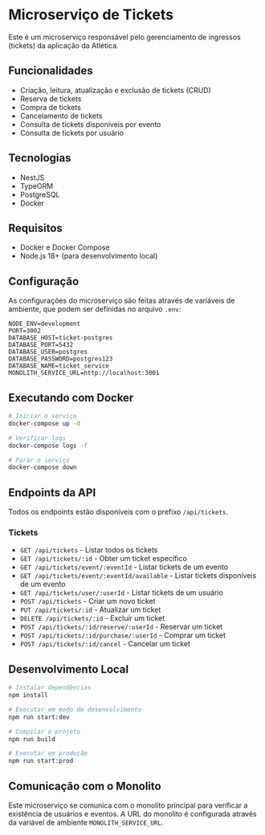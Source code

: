 # Microserviço de Tickets

Este é um microserviço responsável pelo gerenciamento de ingressos (tickets) da aplicação da Atlética.

## Funcionalidades

- Criação, leitura, atualização e exclusão de tickets (CRUD)
- Reserva de tickets
- Compra de tickets
- Cancelamento de tickets
- Consulta de tickets disponíveis por evento
- Consulta de tickets por usuário

## Tecnologias

- NestJS
- TypeORM
- PostgreSQL
- Docker

## Requisitos

- Docker e Docker Compose
- Node.js 18+ (para desenvolvimento local)

## Configuração

As configurações do microserviço são feitas através de variáveis de ambiente, que podem ser definidas no arquivo `.env`:

```
NODE_ENV=development
PORT=3002
DATABASE_HOST=ticket-postgres
DATABASE_PORT=5432
DATABASE_USER=postgres
DATABASE_PASSWORD=postgres123
DATABASE_NAME=ticket_service
MONOLITH_SERVICE_URL=http://localhost:3001
```

## Executando com Docker

```bash
# Iniciar o serviço
docker-compose up -d

# Verificar logs
docker-compose logs -f

# Parar o serviço
docker-compose down
```

## Endpoints da API

Todos os endpoints estão disponíveis com o prefixo `/api/tickets`.

### Tickets

- `GET /api/tickets` - Listar todos os tickets
- `GET /api/tickets/:id` - Obter um ticket específico
- `GET /api/tickets/event/:eventId` - Listar tickets de um evento
- `GET /api/tickets/event/:eventId/available` - Listar tickets disponíveis de um evento
- `GET /api/tickets/user/:userId` - Listar tickets de um usuário
- `POST /api/tickets` - Criar um novo ticket
- `PUT /api/tickets/:id` - Atualizar um ticket
- `DELETE /api/tickets/:id` - Excluir um ticket
- `POST /api/tickets/:id/reserve/:userId` - Reservar um ticket
- `POST /api/tickets/:id/purchase/:userId` - Comprar um ticket
- `POST /api/tickets/:id/cancel` - Cancelar um ticket

## Desenvolvimento Local

```bash
# Instalar dependências
npm install

# Executar em modo de desenvolvimento
npm run start:dev

# Compilar o projeto
npm run build

# Executar em produção
npm run start:prod
```

## Comunicação com o Monolito

Este microserviço se comunica com o monolito principal para verificar a existência de usuários e eventos. A URL do monolito é configurada através da variável de ambiente `MONOLITH_SERVICE_URL`.
